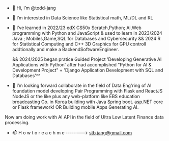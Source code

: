 - 👋 Hi, I’m @todd-jang
- 👀 I’m interested in Data Science like Statistical math, ML/DL and RL
- 🌱 I’ve learned in 2022/23 edX CS50x Scratch,Python; Ai,Web programming with Python and JavaScript
  & used to learn in 2023/2024 Java ; Mobiles,Game,SQL for Databases and Cybersecurity
  && 2024 R for Statistical Computing and C++ 3D Graphics for GPU controll addtionally and make a BackendSoftwareEngineer.

  && 2024/2025 began pratice Guided Project 'Developing Generative AI Applications with Python'
after had accomplished "Python for AI & Development Project" + 'Django Application Development with SQL and Databases'^^
- 💞️ I’m looking forward collaborate in the field of Data Eng'ring of AI foundation model developing Pair Programming with Flask and ReactJS 
NodeJS or the like 
plus any web-platform like EBS education broadcasting Co. in Korea building with Java Spring boot. asp.NET core or Flask framework!
OR Building mobile Apps Generating AI. 

Now am doing work with AI API in the field of Ultra Low Latent Finance data
processing.
- 📫 H o w   t o   r e a c h   m e   -------->     stb.jang@gmail.com

<!---
todd-jang/todd-jang is a ✨ special ✨ repository because its `README.md` (this file) appears on your GitHub profile.
You can click the Preview link to take a look at your changes.
--->
